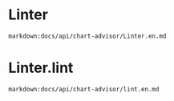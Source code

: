 # Linter
`markdown:docs/api/chart-advisor/Linter.en.md`

# Linter.lint
`markdown:docs/api/chart-advisor/lint.en.md`
